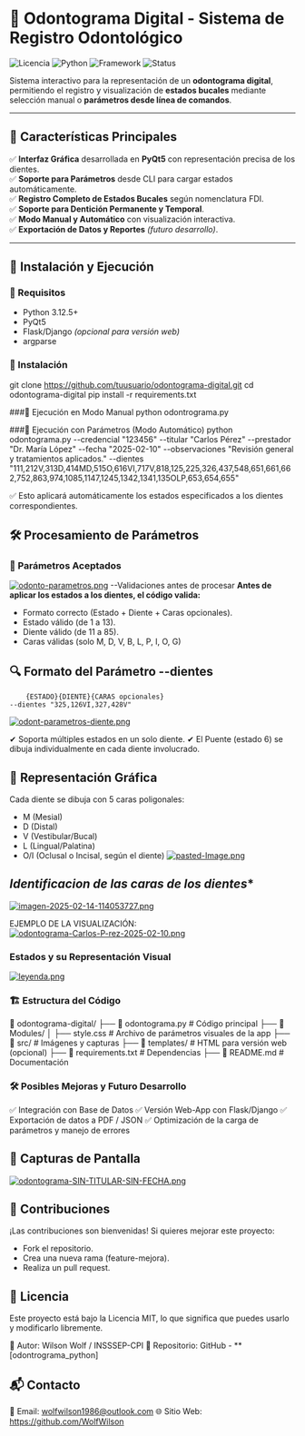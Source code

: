 # 🦷 Odontograma Digital - Sistema de Registro Odontológico

![Licencia](https://img.shields.io/badge/Licencia-MIT-green.svg) ![Python](https://img.shields.io/badge/Python-3.12%2B-blue.svg) ![Framework](https://img.shields.io/badge/Framework-PyQt5-orange.svg) ![Status](https://img.shields.io/badge/Estado-Estable-success.svg)

Sistema interactivo para la representación de un **odontograma digital**, permitiendo el registro y visualización de **estados bucales** mediante selección manual o **parámetros desde línea de comandos**.

---
## 📌 **Características Principales**
✅ **Interfaz Gráfica** desarrollada en **PyQt5** con representación precisa de los dientes.  
✅ **Soporte para Parámetros** desde CLI para cargar estados automáticamente.  
✅ **Registro Completo de Estados Bucales** según nomenclatura FDI.  
✅ **Soporte para Dentición Permanente y Temporal**.  
✅ **Modo Manual y Automático** con visualización interactiva.  
✅ **Exportación de Datos y Reportes** *(futuro desarrollo)*.  

---

## 🚀 Instalación y Ejecución
### 🔹 Requisitos
- Python 3.12.5+
- PyQt5
- Flask/Django *(opcional para versión web)*
- argparse

### 🔹 Instalación

git clone https://github.com/tuusuario/odontograma-digital.git
cd odontograma-digital
pip install -r requirements.txt

###🔹 Ejecución en Modo Manual
    python odontrograma.py

###🔹 Ejecución con Parámetros (Modo Automático)
    python odontograma.py --credencial "123456" --titular "Carlos Pérez" --prestador "Dr. María López" --fecha "2025-02-10" --observaciones "Revisión general y tratamientos aplicados." --dientes "111,212V,313D,414MD,515O,616VI,717V,818,125,225,326,437,548,651,661,662,752,863,974,1085,1147,1245,1342,1341,135OLP,653,654,655"

✅ Esto aplicará automáticamente los estados especificados a los dientes correspondientes.

## 🛠 Procesamiento de Parámetros
### 📌 Parámetros Aceptados 

[![odonto-parametros.png](https://i.postimg.cc/J46VzcLG/odonto-parametros.png)](https://postimg.cc/PPwF6DNj)
--Validaciones antes de procesar
**Antes de aplicar los estados a los dientes, el código valida:**
- Formato correcto (Estado + Diente + Caras opcionales).
- Estado válido (de 1 a 13).
- Diente válido (de 11 a 85).
- Caras válidas (solo M, D, V, B, L, P, I, O, G)

## 🔍 Formato del Parámetro --dientes
        {ESTADO}{DIENTE}{CARAS opcionales}
    --dientes "325,126VI,327,428V"
[![odont-parametros-diente.png](https://i.postimg.cc/GpnMLHH4/odont-parametros-diente.png)](https://postimg.cc/4Ywvw4vG)

✔ Soporta múltiples estados en un solo diente.
✔ El Puente (estado 6) se dibuja individualmente en cada diente involucrado.

## 🎨 Representación Gráfica
Cada diente se dibuja con 5 caras poligonales:

- M (Mesial)
- D (Distal)
- V (Vestibular/Bucal)
- L (Lingual/Palatina)
- O/I (Oclusal o Incisal, según el diente)
[![pasted-Image.png](https://i.postimg.cc/pTSv1fL9/pasted-Image.png)](https://postimg.cc/KktC1gLF)

## *Identificacion de las caras de los dientes**

[![imagen-2025-02-14-114053727.png](https://i.postimg.cc/c4nx2bYd/imagen-2025-02-14-114053727.png)](https://postimg.cc/2VCNBT2t)

EJEMPLO DE LA VISUALIZACIÓN:
[![odontograma-Carlos-P-rez-2025-02-10.png](https://i.postimg.cc/g2FyR1d5/odontograma-Carlos-P-rez-2025-02-10.png)](https://postimg.cc/PPy8n3Cz)

###  Estados y su Representación Visual 
[![leyenda.png](https://i.postimg.cc/YqgnJ6C5/leyenda.png)](https://postimg.cc/zVzFhRW7)

###  🏗 Estructura del Código

📂 odontograma-digital/ ├── 📄 odontograma.py # Código principal ├── 📂 Modules/ │ ├── style.css # Archivo de parámetros visuales de la app ├── 📂 src/ # Imágenes y capturas ├── 📂 templates/ # HTML para versión web (opcional) ├── 📄 requirements.txt # Dependencias ├── 📄 README.md # Documentación

### 🛠 Posibles Mejoras y Futuro Desarrollo 

✅ Integración con Base de Datos
✅ Versión Web-App con Flask/Django
✅ Exportación de datos a PDF / JSON
✅ Optimización de la carga de parámetros y manejo de errores

## 📸 Capturas de Pantalla 

[![odontograma-SIN-TITULAR-SIN-FECHA.png](https://i.postimg.cc/xdgLwCHD/odontograma-SIN-TITULAR-SIN-FECHA.png)](https://postimg.cc/5HYHvfnn)

##  🤝 Contribuciones 

¡Las contribuciones son bienvenidas!
Si quieres mejorar este proyecto:

- Fork el repositorio.
- Crea una nueva rama (feature-mejora).
- Realiza un pull request.

## 📜 Licencia 

Este proyecto está bajo la Licencia MIT, lo que significa que puedes usarlo y modificarlo libremente.

📌 Autor: Wilson Wolf / INSSSEP-CPI
📌 Repositorio: GitHub - **[odontrograma_python]

## 📬 Contacto 
📧 Email: wolfwilson1986@outlook.com
🌐 Sitio Web: https://github.com/WolfWilson


